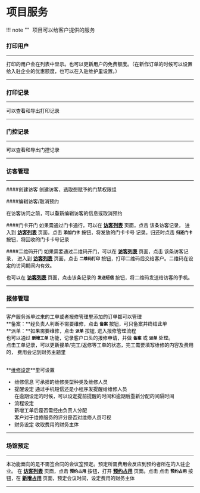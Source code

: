 # 项目服务
!!! note ""
​    项目可以给客户提供的服务

<font color=#000 size=2>

### **打印用户**

***
打印的用户会在列表中显示。也可以更新用户的免费额度。（在新作订单的时候可以设置给入驻企业的优惠额度，也可以在入驻维护里设置。）

***

### **打印记录**

***

可以查看和导出打印记录

***

### **门控记录**

***

可以查看和导出门控记录

***


### **访客管理**

***
####创建访客
创建访客，选取想赋予的门禁权限组

####编辑访客/取消预约

在访客访问之前，可以重新编辑访客的信息或取消预约

####门卡开门
如果需通过门卡通行，可以在 **<u>访客列表</u>** 页面，点击 该条访客记录，
进入到 **<u>访客列表</u>** 页面，点击 **`添加门卡`** 按钮，将发放的门卡卡号
记录。归还时点击 **`归还门卡`** 按钮，将回收的门卡卡号记录

####二维码开门
如果需要通过二维码开门，可以在 **<u>访客列表</u>** 页面，点击 该条访客记录，
进入到 **<u>访客列表</u>** 页面，点击 **`二维码打印`** 按钮，打印二维码后交给客户。二维码在设定的访问期间内有效。 

也可以在 **<u>访客列表</u>** 页面，点击该条记录的 **`发送短信`** 按钮，将二维码发送给访客的手机。
***


### **报修管理**

***

客户服务派单过来的工单或者报修管理里添加的订单都可以管理
</br>
**备案：**经负责人判断不需要维修，点击 **`备案`** 按钮，可只备案并终结此单  
**派单：**如果需要维修，点击  **`派单`** 按钮, 进入报修管理流程
</br>
也可以通过 **`新增工单`** 功能，记录客户口头的报修申请，并做  **`备案`** 或  **`派单`** 处理。
</br>
点击工单记录，可以更新接单/完工/返修等工单的状态，完工需要填写维修的内容及费用的，
费用会记到财务主题里

</br>
**<u>维修设定</u>**里可设置

- 维修信息
  可承担的维修类型种类及维修人员
- 提醒设定
  通过手机短信还是小程序发提醒给维修人员  
  在逾期设定的时候，可以设定提前提醒的时间和逾期后重新分配的间隔时间
- 流程设定  
  新增工单后是否需经由负责人分配  
  客户对于维修服务的评分是否对维修人员可视
- 财务设定
  收取费用的财务主体  

***

### **场馆预定**
***

本功能面向的是不需签合同的会议室预定。预定所需费用会反应到预约者所在的入驻企业。
在 **<u>访客列表</u>** 页面，点击  **`预约占用`** 按钮，打开  **<u>预约占用</u>** 页面。点击 点击  **`预约占用`** 按钮，在 **<u>新增占用</u>** 页面，预定会议时间，设定费用的财务主体



***
</font>